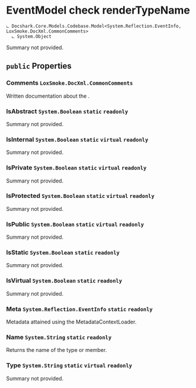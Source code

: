 # EventModel check renderTypeName

```
ட Docshark.Core.Models.Codebase.Model<System.Reflection.EventInfo, LoxSmoke.DocXml.CommonComments>
  ட System.Object
```

Summary not provided.

## `public` Properties

### Comments <code title="comments here">LoxSmoke.DocXml.CommonComments</code>

Written documentation about the <see cref="P:Docshark.Core.Models.Codebase.Model`2.Meta" />.

### IsAbstract <code title="comments here">System.Boolean</code> `static` `readonly`

Summary not provided.

### IsInternal <code title="comments here">System.Boolean</code> `static` `virtual` `readonly`

Summary not provided.

### IsPrivate <code title="comments here">System.Boolean</code> `static` `virtual` `readonly`

Summary not provided.

### IsProtected <code title="comments here">System.Boolean</code> `static` `virtual` `readonly`

Summary not provided.

### IsPublic <code title="comments here">System.Boolean</code> `static` `virtual` `readonly`

Summary not provided.

### IsStatic <code title="comments here">System.Boolean</code> `static` `readonly`

Summary not provided.

### IsVirtual <code title="comments here">System.Boolean</code> `static` `readonly`

Summary not provided.

### Meta <code title="comments here">System.Reflection.EventInfo</code> `static` `readonly`

Metadata attained using the MetadataContextLoader.

### Name <code title="comments here">System.String</code> `static` `readonly`

Returns the name of the type or member.

### Type <code title="comments here">System.String</code> `static` `virtual` `readonly`

Summary not provided.

